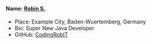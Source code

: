 #### Name: [Robin S.](https://github.com/CodingRobIT)
- Place: Example City, Baden-Wuertemberg, Germany
- Bio: Super New Java Developer
- GitHub: [CodingRobIT](https://github.com/CodingRobIT)
